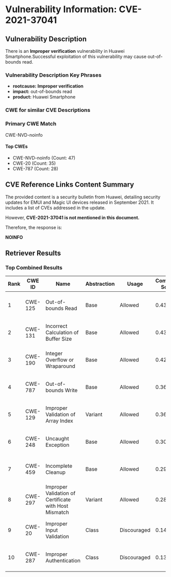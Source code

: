 # Vulnerability Information: CVE-2021-37041

## Vulnerability Description
There is an **Improper verification** vulnerability in Huawei Smartphone.Successful exploitation of this vulnerability may cause out-of-bounds read.

### Vulnerability Description Key Phrases
- **rootcause:** **Improper verification**
- **impact:** out-of-bounds read
- **product:** Huawei Smartphone

### CWE for similar CVE Descriptions
### Primary CWE Match
CWE-NVD-noinfo

#### Top CWEs
- CWE-NVD-noinfo (Count: 47)
- CWE-20 (Count: 35)
- CWE-787 (Count: 28)

## CVE Reference Links Content Summary
The provided content is a security bulletin from Huawei, detailing security updates for EMUI and Magic UI devices released in September 2021. It includes a list of CVEs addressed in the update.

However, **CVE-2021-37041 is not mentioned in this document.**

Therefore, the response is:

**NOINFO**

## Retriever Results

### Top Combined Results

| Rank | CWE ID | Name | Abstraction | Usage | Combined Score | Retrievers | Individual Scores |
|------|--------|------|-------------|-------|---------------|------------|-------------------|
| 1 | CWE-125 | Out-of-bounds Read | Base | Allowed | 0.4372 | sparse, graph | sparse: 0.139, graph: 1.000 |
| 2 | CWE-131 | Incorrect Calculation of Buffer Size | Base | Allowed | 0.4360 | sparse, graph | sparse: 0.137, graph: 1.000 |
| 3 | CWE-190 | Integer Overflow or Wraparound | Base | Allowed | 0.4202 | sparse, graph | sparse: 0.110, graph: 1.000 |
| 4 | CWE-787 | Out-of-bounds Write | Base | Allowed | 0.3673 | sparse, graph | sparse: 0.101, graph: 0.865 |
| 5 | CWE-129 | Improper Validation of Array Index | Variant | Allowed | 0.3670 | sparse, graph | sparse: 0.097, graph: 0.957 |
| 6 | CWE-248 | Uncaught Exception | Base | Allowed | 0.3072 | dense, sparse | dense: 0.484, sparse: 0.114 |
| 7 | CWE-459 | Incomplete Cleanup | Base | Allowed | 0.2989 | dense, sparse | dense: 0.484, sparse: 0.099 |
| 8 | CWE-297 | Improper Validation of Certificate with Host Mismatch | Variant | Allowed | 0.2817 | dense, sparse | dense: 0.493, sparse: 0.102 |
| 9 | CWE-20 | Improper Input Validation | Class | Discouraged | 0.1443 | dense, sparse | dense: 0.506, sparse: 0.121 |
| 10 | CWE-287 | Improper Authentication | Class | Discouraged | 0.1391 | dense, sparse | dense: 0.507, sparse: 0.100 |


